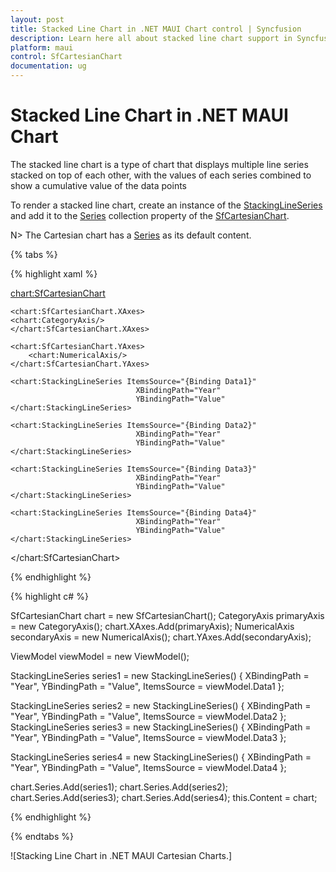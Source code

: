 ```yaml
---
layout: post
title: Stacked Line Chart in .NET MAUI Chart control | Syncfusion
description: Learn here all about stacked line chart support in Syncfusion .NET MAUI Chart (SfCartesianChart) control.
platform: maui
control: SfCartesianChart
documentation: ug
---
```


# Stacked Line Chart in .NET MAUI Chart


The stacked line chart is a type of chart that displays multiple line series stacked on top of each other, with the values of each series combined to show a cumulative value of the data points

To render a stacked line chart, create an instance of the [StackingLineSeries]() and add it to the [Series](https://help.syncfusion.com/cr/maui/Syncfusion.Maui.Charts.SfCartesianChart.html#Syncfusion_Maui_Charts_SfCartesianChart_Series) collection property of the [SfCartesianChart](https://help.syncfusion.com/cr/maui/Syncfusion.Maui.Charts.SfCartesianChart.html?tabs=tabid-1).

N> The Cartesian chart has a [Series](https://help.syncfusion.com/cr/maui/Syncfusion.Maui.Charts.SfCartesianChart.html#Syncfusion_Maui_Charts_SfCartesianChart_Series) as its default content.

{% tabs %}

{% highlight xaml %}

<chart:SfCartesianChart>

    <chart:SfCartesianChart.XAxes>
    <chart:CategoryAxis/>
    </chart:SfCartesianChart.XAxes>

    <chart:SfCartesianChart.YAxes>
        <chart:NumericalAxis/>
    </chart:SfCartesianChart.YAxes>

    <chart:StackingLineSeries ItemsSource="{Binding Data1}"
                                XBindingPath="Year"
                                YBindingPath="Value"        
    </chart:StackingLineSeries>

    <chart:StackingLineSeries ItemsSource="{Binding Data2}"
                                XBindingPath="Year"
                                YBindingPath="Value"         
    </chart:StackingLineSeries>

    <chart:StackingLineSeries ItemsSource="{Binding Data3}"
                                XBindingPath="Year"
                                YBindingPath="Value"         
    </chart:StackingLineSeries>

    <chart:StackingLineSeries ItemsSource="{Binding Data4}"
                                XBindingPath="Year"
                                YBindingPath="Value"         
    </chart:StackingLineSeries>

</chart:SfCartesianChart>


{% endhighlight %}

{% highlight c# %}

SfCartesianChart chart = new SfCartesianChart();
CategoryAxis primaryAxis = new CategoryAxis();
chart.XAxes.Add(primaryAxis);
NumericalAxis secondaryAxis = new NumericalAxis();
chart.YAxes.Add(secondaryAxis);

ViewModel viewModel = new ViewModel();

StackingLineSeries series1 = new  StackingLineSeries()
{
    XBindingPath = "Year",
    YBindingPath = "Value",
    ItemsSource = viewModel.Data1
};

StackingLineSeries series2 = new StackingLineSeries()
{
    XBindingPath = "Year",
    YBindingPath = "Value",
    ItemsSource = viewModel.Data2
};
StackingLineSeries series3 = new StackingLineSeries()
{
    XBindingPath = "Year",
    YBindingPath = "Value",
    ItemsSource = viewModel.Data3
};

StackingLineSeries series4 = new StackingLineSeries()
{
    XBindingPath = "Year",
    YBindingPath = "Value",
    ItemsSource = viewModel.Data4
};

chart.Series.Add(series1);
chart.Series.Add(series2);     
chart.Series.Add(series3); 
chart.Series.Add(series4); 
this.Content = chart;

{% endhighlight %}

{% endtabs %}

![Stacking Line Chart in .NET MAUI Cartesian Charts.]